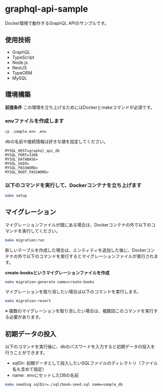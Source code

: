 # graphql-api-sample

Docker環境で動作するGraphQL APIのサンプルです。

## 使用技術

- GraphQL
- TypeScript
- Node.js
- NestJS
- TypeORM
- MySQL

## 環境構築

**前提条件**
この環境を立ち上げるためにはDockerとmakeコマンドが必須です。

### envファイルを作成します

```sh
cp .sample.env .env
```

dbの名前や接続情報は好きな値を設定してください。

```
MYSQL_HOST=graphql_api_db
MYSQL_PORT=3306
MYSQL_DATABASE=
MYSQL_USER=
MYSQL_PASSWORD=
MYSQL_ROOT_PASSWORD=
```

### 以下のコマンドを実行して、Dockerコンテナを立ち上げます

```sh
make setup
```

## マイグレーション

マイグレーションファイルが既にある場合は、Dockerコンテナの外で以下のコマンドを実行してください。


```sh
make migration:run
```

新しいテーブルを作成した場合は、エンティティを追加した後に、Dockerコンテナの外で以下のコマンドを実行するとマイグレーションファイルが実行されます。

**create-booksというマイグレーションファイルを作成**

```sh
make migration-generate name=create-books
```

マイグレーションを取り消したい場合は以下のコマンドを実行します。   

```sh
make migration-revert
```

※ 複数のマイグレーションを取り消したい場合は、複数回このコマンドを実行する必要があります。

## 初期データの投入

以下のコマンドを実行後に、dbのパスワードを入力すると初期データの投入を行うことができます。

- sqlDir: 初期データとして投入したいSQLファイルのディレクトリ（ファイル名も含めて指定）
- name: .envにセットしたDBの名前

```sh
make seeding sqlDir=./sql/book-seed.sql name=sample_db
```
